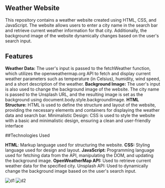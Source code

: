 
##  Weather Website

This repository contains a weather website created using HTML, CSS, and JavaScript. The website allows users to enter a city name in the search bar and retrieve current weather information for that city. Additionally, the background image of the website dynamically changes based on the user's search input.

## Features

**Weather Data:** The user's input is passed to the fetchWeather function, which utilizes the openweathermap.org API to fetch and display current weather parameters such as temperature (in Celsius), humidity, wind speed, and a short description of the weather.
**Background Image:** The user's input is also used to change the background image of the website. The city name is passed to the Unsplash URL, and the resulting image is set as the background using document.body.style.backgroundImage.
**HTML Structure:** HTML is used to define the structure and layout of the website, providing the necessary elements and containers for displaying the weather data and search bar.
Minimalistic Design: CSS is used to style the website with a basic and minimalistic design, ensuring a clean and user-friendly interface

##Technologies Used

**HTML**: Markup language used for structuring the website.
**CSS:** Styling language used for design and layout.
**JavaScript:** Programming language used for fetching data from the API, manipulating the DOM, and updating the background image.
**OpenWeatherMap API:** Used to retrieve current weather data for the specified city.
Unsplash API: Used to dynamically change the background image based on the user's search input.

![d1](https://github.com/JuliaDolko/weatherApp/assets/95941618/00634d5f-f321-445e-b076-e95c009d1d8e)
![d2](https://github.com/JuliaDolko/weatherApp/assets/95941618/b698bb8a-1fbc-4945-9d36-cff408fc4ceb)

